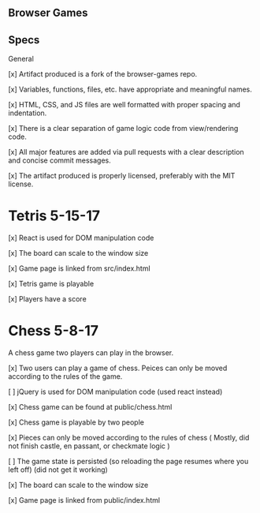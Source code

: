 ## Browser Games

## Specs

General

[x] Artifact produced is a fork of the browser-games repo.

[x] Variables, functions, files, etc. have appropriate and meaningful names.

[x] HTML, CSS, and JS files are well formatted with proper spacing and indentation.

[x] There is a clear separation of game logic code from view/rendering code.

[x] All major features are added via pull requests with a clear description and concise commit messages.

[x] The artifact produced is properly licensed, preferably with the MIT license.
 
 
# Tetris 5-15-17

[x] React is used for DOM manipulation code

[x] The board can scale to the window size

[x] Game page is linked from src/index.html

[x] Tetris game is playable

[x] Players have a score




# Chess 5-8-17

A chess game two players can play in the browser.


[x] Two users can play a game of chess. Peices can only be moved according to the rules of the game.

[ ] jQuery is used for DOM manipulation code
(used react instead)

[x] Chess game can be found at public/chess.html

[x] Chess game is playable by two people

[x] Pieces can only be moved according to the rules of chess
( Mostly, did not finish castle, en passant, or checkmate logic )

[ ] The game state is persisted (so reloading the page resumes where you left off)
(did not get it working)

[x] The board can scale to the window size

[x] Game page is linked from public/index.html
